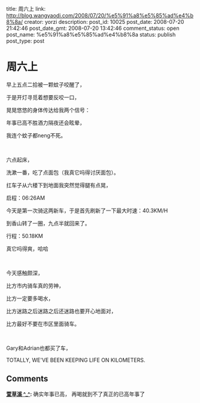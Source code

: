 title: 周六上
link: http://blog.wangyaodi.com/2008/07/20/%e5%91%a8%e5%85%ad%e4%b8%8a/
creator: yorzi
description: 
post_id: 10025
post_date: 2008-07-20 21:42:46
post_date_gmt: 2008-07-20 13:42:46
comment_status: open
post_name: %e5%91%a8%e5%85%ad%e4%b8%8a
status: publish
post_type: post

# 周六上

早上五点二拾被一颗蚊子咬醒了，

于是开灯寻觅着想要反咬一口，

晃晃悠悠的身体传达给我两个信号：

年事已高不胜酒力隔夜还会眩晕，

我连个蚊子都neng不死。

 

六点起床，

洗漱一番，吃了点面包（我真它吗得讨厌面包）。

扛车子从六楼下到地面我突然觉得腿有点晃，

启程：06∶26AM

今天是第一次骑这两新车，于是首先刷新了一下最大时速：40.3KM/H

到香山转了一圈，九点半就回来了。

行程：50.18KM

真它吗得爽，哈哈

 

今天感触颇深，

比方市内骑车真的劳神，

比方一定要多喝水，

比方迷路之后迷路之后还迷路也要开心地面对，

比方最好不要在市区里面骑车。

 

Gary和Adrian也都买了车，

TOTALLY, WE'VE BEEN KEEPING LIFE ON KILOMETERS.

## Comments

**[萱草溪 ^_^](#63 "2008-07-21 15:56:50"):** 确实年事已高， 再喝就到不了真正的已高年事了

